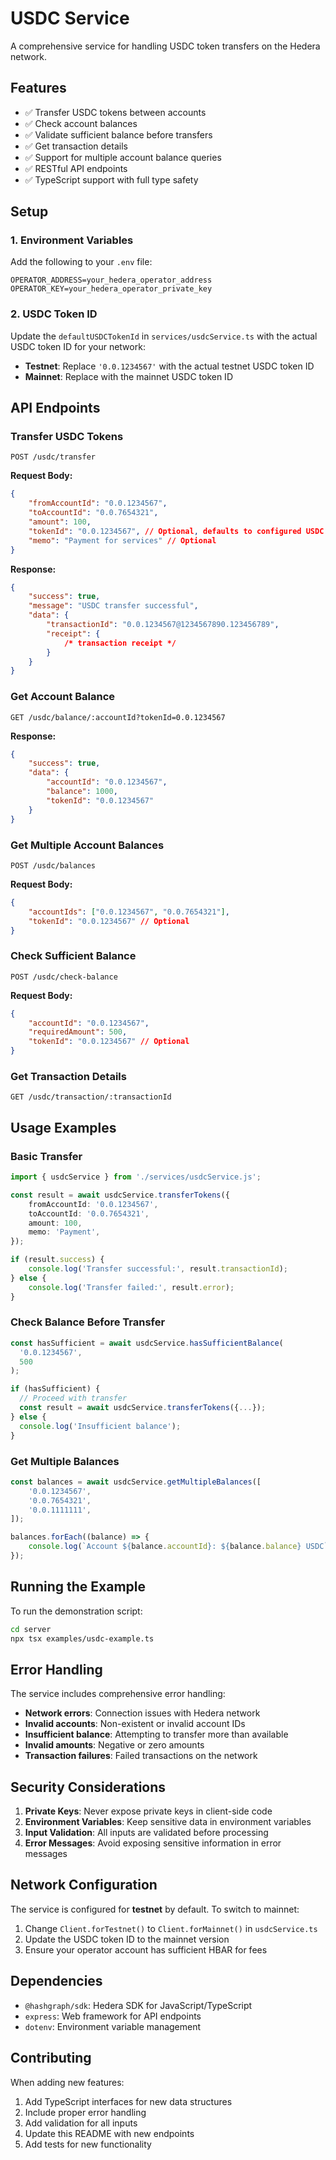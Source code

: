 # USDC Service

A comprehensive service for handling USDC token transfers on the Hedera network.

## Features

- ✅ Transfer USDC tokens between accounts
- ✅ Check account balances
- ✅ Validate sufficient balance before transfers
- ✅ Get transaction details
- ✅ Support for multiple account balance queries
- ✅ RESTful API endpoints
- ✅ TypeScript support with full type safety

## Setup

### 1. Environment Variables

Add the following to your `.env` file:

```env
OPERATOR_ADDRESS=your_hedera_operator_address
OPERATOR_KEY=your_hedera_operator_private_key
```

### 2. USDC Token ID

Update the `defaultUSDCTokenId` in `services/usdcService.ts` with the actual USDC token ID for your network:

- **Testnet**: Replace `'0.0.1234567'` with the actual testnet USDC token ID
- **Mainnet**: Replace with the mainnet USDC token ID

## API Endpoints

### Transfer USDC Tokens

```http
POST /usdc/transfer
```

**Request Body:**

```json
{
	"fromAccountId": "0.0.1234567",
	"toAccountId": "0.0.7654321",
	"amount": 100,
	"tokenId": "0.0.1234567", // Optional, defaults to configured USDC token
	"memo": "Payment for services" // Optional
}
```

**Response:**

```json
{
	"success": true,
	"message": "USDC transfer successful",
	"data": {
		"transactionId": "0.0.1234567@1234567890.123456789",
		"receipt": {
			/* transaction receipt */
		}
	}
}
```

### Get Account Balance

```http
GET /usdc/balance/:accountId?tokenId=0.0.1234567
```

**Response:**

```json
{
	"success": true,
	"data": {
		"accountId": "0.0.1234567",
		"balance": 1000,
		"tokenId": "0.0.1234567"
	}
}
```

### Get Multiple Account Balances

```http
POST /usdc/balances
```

**Request Body:**

```json
{
	"accountIds": ["0.0.1234567", "0.0.7654321"],
	"tokenId": "0.0.1234567" // Optional
}
```

### Check Sufficient Balance

```http
POST /usdc/check-balance
```

**Request Body:**

```json
{
	"accountId": "0.0.1234567",
	"requiredAmount": 500,
	"tokenId": "0.0.1234567" // Optional
}
```

### Get Transaction Details

```http
GET /usdc/transaction/:transactionId
```

## Usage Examples

### Basic Transfer

```typescript
import { usdcService } from './services/usdcService.js';

const result = await usdcService.transferTokens({
	fromAccountId: '0.0.1234567',
	toAccountId: '0.0.7654321',
	amount: 100,
	memo: 'Payment',
});

if (result.success) {
	console.log('Transfer successful:', result.transactionId);
} else {
	console.log('Transfer failed:', result.error);
}
```

### Check Balance Before Transfer

```typescript
const hasSufficient = await usdcService.hasSufficientBalance(
  '0.0.1234567',
  500
);

if (hasSufficient) {
  // Proceed with transfer
  const result = await usdcService.transferTokens({...});
} else {
  console.log('Insufficient balance');
}
```

### Get Multiple Balances

```typescript
const balances = await usdcService.getMultipleBalances([
	'0.0.1234567',
	'0.0.7654321',
	'0.0.1111111',
]);

balances.forEach((balance) => {
	console.log(`Account ${balance.accountId}: ${balance.balance} USDC`);
});
```

## Running the Example

To run the demonstration script:

```bash
cd server
npx tsx examples/usdc-example.ts
```

## Error Handling

The service includes comprehensive error handling:

- **Network errors**: Connection issues with Hedera network
- **Invalid accounts**: Non-existent or invalid account IDs
- **Insufficient balance**: Attempting to transfer more than available
- **Invalid amounts**: Negative or zero amounts
- **Transaction failures**: Failed transactions on the network

## Security Considerations

1. **Private Keys**: Never expose private keys in client-side code
2. **Environment Variables**: Keep sensitive data in environment variables
3. **Input Validation**: All inputs are validated before processing
4. **Error Messages**: Avoid exposing sensitive information in error messages

## Network Configuration

The service is configured for **testnet** by default. To switch to mainnet:

1. Change `Client.forTestnet()` to `Client.forMainnet()` in `usdcService.ts`
2. Update the USDC token ID to the mainnet version
3. Ensure your operator account has sufficient HBAR for fees

## Dependencies

- `@hashgraph/sdk`: Hedera SDK for JavaScript/TypeScript
- `express`: Web framework for API endpoints
- `dotenv`: Environment variable management

## Contributing

When adding new features:

1. Add TypeScript interfaces for new data structures
2. Include proper error handling
3. Add validation for all inputs
4. Update this README with new endpoints
5. Add tests for new functionality

